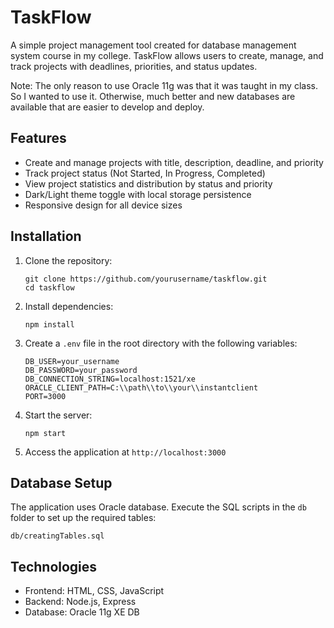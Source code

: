 # TaskFlow

A simple project management tool created for database management system course in my college. 
TaskFlow allows users to create, manage, and track projects with deadlines, priorities, and status updates.

Note: The only reason to use Oracle 11g was that it was taught in my class. So I wanted to use it. Otherwise, much better and new databases are available that are easier to develop and deploy.

## Features

- Create and manage projects with title, description, deadline, and priority
- Track project status (Not Started, In Progress, Completed)
- View project statistics and distribution by status and priority
- Dark/Light theme toggle with local storage persistence
- Responsive design for all device sizes

## Installation

1. Clone the repository:
   ```
   git clone https://github.com/yourusername/taskflow.git
   cd taskflow
   ```

2. Install dependencies:
   ```
   npm install
   ```

3. Create a `.env` file in the root directory with the following variables:
   ```
   DB_USER=your_username
   DB_PASSWORD=your_password
   DB_CONNECTION_STRING=localhost:1521/xe
   ORACLE_CLIENT_PATH=C:\\path\\to\\your\\instantclient
   PORT=3000
   ```

4. Start the server:
   ```
   npm start
   ```

5. Access the application at `http://localhost:3000`

## Database Setup

The application uses Oracle database. Execute the SQL scripts in the `db` folder to set up the required tables:

```
db/creatingTables.sql
```

## Technologies

- Frontend: HTML, CSS, JavaScript
- Backend: Node.js, Express
- Database: Oracle 11g XE DB

